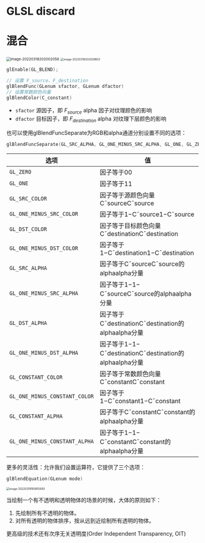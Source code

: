 # GLSL discard



# 混合

<img src="https://www.qiniu.cregskin.com/202203182020083.png" alt="image-20220318202002056" style="zoom: 67%;" /> 

<img src="https://www.qiniu.cregskin.com/202203182020627.png" alt="image-20220318202029603" style="zoom:50%;" /> 



```c++
glEnable(GL_BLEND);
```

```c++
// 设置 F_source、F_destination
glBlendFunc(GLenum sfactor, GLenum dfactor)
// 设置常数颜色向量
glBlendColor(C_constant)
```

+ `sfactor` 源因子，即 $F_{source}$ alpha 因子对纹理颜色的影响
+ `dfactor` 目标因子，即 $F_{destination}$ alpha 对纹理下层颜色的影响

也可以使用glBlendFuncSeparate为RGB和alpha通道分别设置不同的选项：

```c++
glBlendFuncSeparate(GL_SRC_ALPHA, GL_ONE_MINUS_SRC_ALPHA, GL_ONE, GL_ZERO);
```

| 选项                          | 值                                                      |
| ----------------------------- | ------------------------------------------------------- |
| `GL_ZERO`                     | 因子等于00                                              |
| `GL_ONE`                      | 因子等于11                                              |
| `GL_SRC_COLOR`                | 因子等于源颜色向量C¯sourceC¯source                      |
| `GL_ONE_MINUS_SRC_COLOR`      | 因子等于1−C¯source1−C¯source                            |
| `GL_DST_COLOR`                | 因子等于目标颜色向量C¯destinationC¯destination          |
| `GL_ONE_MINUS_DST_COLOR`      | 因子等于1−C¯destination1−C¯destination                  |
| `GL_SRC_ALPHA`                | 因子等于C¯sourceC¯source的alphaalpha分量                |
| `GL_ONE_MINUS_SRC_ALPHA`      | 因子等于1−1− C¯sourceC¯source的alphaalpha分量           |
| `GL_DST_ALPHA`                | 因子等于C¯destinationC¯destination的alphaalpha分量      |
| `GL_ONE_MINUS_DST_ALPHA`      | 因子等于1−1− C¯destinationC¯destination的alphaalpha分量 |
| `GL_CONSTANT_COLOR`           | 因子等于常数颜色向量C¯constantC¯constant                |
| `GL_ONE_MINUS_CONSTANT_COLOR` | 因子等于1−C¯constant1−C¯constant                        |
| `GL_CONSTANT_ALPHA`           | 因子等于C¯constantC¯constant的alphaalpha分量            |
| `GL_ONE_MINUS_CONSTANT_ALPHA` | 因子等于1−1− C¯constantC¯constant的alphaalpha分量       |

更多的灵活性：允许我们设置运算符，它提供了三个选项：

```c++
glBlendEquation(GLenum mode)
```

<img src="https://www.qiniu.cregskin.com/202203191938526.png" alt="image-20220319193810493" style="zoom:50%;" /> 





当绘制一个有不透明和透明物体的场景的时候，大体的原则如下：

1. 先绘制所有不透明的物体。
2. 对所有透明的物体排序，按从远到近绘制所有透明的物体。





更高级的技术还有次序无关透明度(Order Independent Transparency, OIT)

